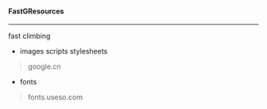 #### FastGResources

----
fast climbing
+ images scripts stylesheets
> google.cn 
+ fonts 
> fonts.useso.com